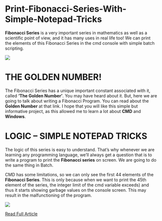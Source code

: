 # Print-Fibonacci-Series-With-Simple-Notepad-Tricks
**Fibonacci Series** is a very important series in mathematics as well as a scientific point of view, and it has many uses in real life too!  We can print the elements of this Fibonacci Series in the cmd console with simple batch scripting. 

![](https://i0.wp.com/www.thebateam.org/wp-content/uploads/2020/01/Fibonacchi-Demo.gif?fit=638%2C400&ssl=1)

# THE GOLDEN NUMBER!
The Fibonacci Series has a unique important constant associated with it, called **‘The Golden Number’**. You may have heard about it. But, here we are going to talk about writing a Fibonacci Program. You can read about the **Golden Number** at that link. I hope that you will like this simple but informative project, as this allowed me to learn a lot about **CMD** and **Windows**.

# LOGIC – SIMPLE NOTEPAD TRICKS
The logic of this series is easy to understand. That’s why whenever we are learning any programming language, we’ll always get a question that is to write a program to print the **Fibonacci series** on screen. We are going to do the same thing in Batch. 

CMD has some limitations, so we can only see the first 44 elements of the **Fibonacci Series**. This is only because when we want to print the 45th element of the series, the integer limit of the cmd variable exceeds) and thus it starts showing garbage values on the console screen. This may result in the malfunctioning of the program.

![](https://i2.wp.com/www.thebateam.org/wp-content/uploads/2018/12/22-2.png?w=669&ssl=1)

[Read Full Article](https://www.thebateam.org/2020/01/print-fibonacci-series-by-kvc/)
